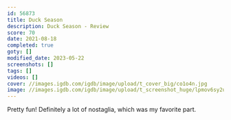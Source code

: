 ```yaml
---
id: 56873
title: Duck Season
description: Duck Season - Review
score: 70
date: 2021-08-18
completed: true
goty: []
modified_date: 2023-05-22
screenshots: []
tags: []
videos: []
cover: //images.igdb.com/igdb/image/upload/t_cover_big/co1o4n.jpg
image: //images.igdb.com/igdb/image/upload/t_screenshot_huge/lpmov6sy2ulvftrx1wht.jpg
---
```

Pretty fun! Definitely a lot of nostaglia, which was my favorite part.